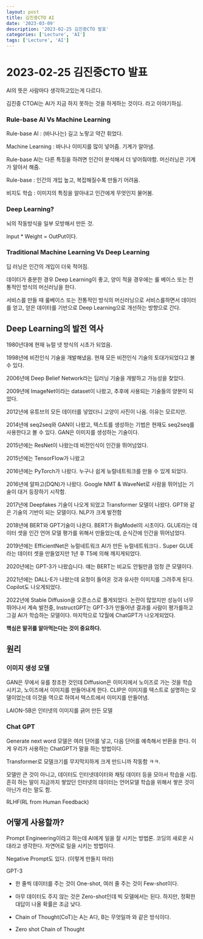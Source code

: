 ```yaml
---
layout: post
title: 김진중CTO AI
date: '2023-03-09'
description: '2023-02-25 김진중CTO 발표'
categories: ['Lecture', 'AI']
tags: ['Lecture', 'AI']
---
```

# 2023-02-25 김진중CTO 발표



AI의 뜻은 사람마다 생각하고있는게 다르다.

김진중 CTOAI는 AI가 지금 하지 못하는 것을 하게하는 것이다. 라고 이야기하심.

### Rule-base AI Vs Machine Learning

Rule-base AI : (바나나는) 길고 노랗고 약간 휘었다.

Machine Learning : 바나나 이미지를 많이 넣어줌. 기계가 알아냄.

Rule-base AI는 다른 특징을 하려면 인간이 분석해서 더 넣어줘야함. 머신러닝은 기계가 알아서 해줌.

Rule-base : 인간의 개입 높고, 복잡해질수록 만들기 어려움.

비지도 학습 : 이미지의 특징을 알아내고 인간에게 무엇인지 물어봄.



### Deep Learning?

뇌의 작동방식을 일부 모방해서 만든 것.

Input * Weight = OutPut이다.



### Traditional Machine Learning Vs Deep Learning

딥 러닝은 인간의 개입이 더욱 적어짐.

데이터가 충분한 경우 Deep Learning이 좋고, 양이 적을 경우에는 룰 베이스 또는 전통적인 방식의 머신러닝을 한다.

서비스를 만들 때 룰베이스 또는 전통적인 방식의 머신러닝으로 서비스를하면서 데이터를 얻고, 얻은 데이터를 기반으로 Deep Learning으로 개선하는 방향으로 간다.



## Deep Learning의 발전 역사

1980년대에 현재 뉴럴 넷 방식의 시초가 되었음.

1998년에 비전인식 기술을 개발해냈음. 현재 모든 비전인식 기술의 토대가되었다고 볼 수 있다.

2006년에 Deep Belief Network라는 딥러닝 기술을 개발하고 가능성을 찾았다.

2009년에 ImageNet이라는 dataset이 나왔고, 추후에 사용되는 기술들의 양분이 되었다.

2012년에 유튜브의 모든 데이터를 넣었더니 고양이 사진이 나옴. 이유는 모르지만.

2014년에 seq2seq와 GAN이 나왔고, 텍스트를 생성하는 기법은 현재도 seq2seq를 사용한다고 볼 수 있다. GAN은 이미지를 생성하는 기술이다.

2015년에는 ResNet이 나왔는데 비전인식이 인간을 뛰어넘었다.

2015년에는 TensorFlow가 나왔고

2016년에는 PyTorch가 나왔다. 누구나 쉽게 뉴럴네트워크를 만들 수 있게 되었다.

2016년에 알파고(DQN)가 나왔다. Google NMT & WaveNet로 사람을 뛰어넘는 기술이 대거 등장하기 시작함.

2017년에 Deepfakes 기술이 나오게 되었고 Transformer 모델이 나왔다. GPT와 같은 기술의 기반이 되는 모델이다. NLP가 크게 발전함

2018년에 BERT와 GPT기술이 나온다. BERT가 BigModel의 시초이다. GLUE라는 데이터 셋을 인간 언어 모델 평가를 위해서 만들었는데, 순식간에 인간을 뛰어넘었다.

2019년에는 EfficientNet은 뉴럴네트워크 AI가 만든 뉴럴네트워크다.. Super GLUE라는 데이터 셋을 만들었지만 1년 후 T5에 의해 깨지게되었다.

2020년에는 GPT-3가 나왔습니다. 얘는 BERT는 비교도 안될만큼 엄청 큰 모델이다.

2021년에는 DALL-E가 나왔는데 요청이 들어온 것과 유사한 이미지를 그려주게 된다. Copilot도 나오게되었다.

2022년에 Stable Diffusion을 오픈소스로 풀게되었다. 논란이 많았지만 성능이 너무 뛰어나서 계속 발전중, InstructGPT는 GPT-3가 만들어낸 결과를 사람이 평가를하고 그걸 AI가 학습하는 모델이다. 마지막으로 12월에 ChatGPT가 나오게되었다.



**핵심은 말귀를 알아먹는다는 것이 중요하다.**

## 원리

### 이미지 생성 모델

GAN은 무에서 유를 창조한 것인데 Diffusion은 이미지에서 노이즈로 가는 것을 학습 시키고, 노이즈에서 이미지를 만들어내게 한다. CLIP은 이미지를 텍스트로 설명하는 모델이었는데 이것을 역으로 하여서 텍스트에서 이미지를 만들어냄.

LAION-5B은 인터넷의 이미지를 긁어 만든 모델

### Chat GPT

Generate next word 모델은 여러 단어를 넣고, 다음 단어를 예측해서 반환을 한다. 이게 우리가 사용하는 ChatGPT가 말을 하는 방법이다.

Transformer로 모델크기를 무지막지하게 크게 만드니까 작동함 ㅋㅋ.

모델만 큰 것이 아니고, 데이터도 인터넷데이터와 채팅 데이터 등을 모아서 학습을 시킴. 흔히 하는 말이 지금까지 쌓았던 인터넷의 데이터는 언어모델 학습을 위해서 쌓은 것이 아닌가 라는 말도 함.

RLHF(RL from Human Feedback)

## 어떻게 사용할까?

Prompt Engineering이라고 하는데 AI에게 일을 잘 시키는 방법론. 코딩의 새로운 시대라고 생각한다. 자연어로 일을 시키는 방법이다.

Negative Prompt도 있다. (이렇게 만들지 마라)



GPT-3

- 한 줄씩 데이터를 주는 것이 One-shot, 여러 줄 주는 것이 Few-shot이다.

- 아무 데이터도 주지 않는 것은 Zero-shot인데 빅 모델에서는 된다. 하지만, 정확한 대답이 나올 확률은 조금 낮다.

- Chain of Thought(CoT)는 A는 A다, B는 무엇일까 와 같은 방식이다.

- Zero shot Chain of Thought






